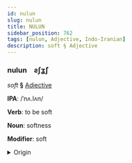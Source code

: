 ```yaml
---
id: nulun
slug: nulun
title: NULUN
sidebar_position: 762
tags: [nulun, Adjective, Indo-Iranian]
description: soft § Adjective
---
```


### nulun&emsp;<span kind="abugida">ƨʃʓ̃ʃ</span>

*soft* **§** [Adjective](../../tags/Adjective)

**IPA**: /ˈnʌ.lʌn/

**Verb**: to be soft

**Noun**: softness

**Modifier**: soft

<details>
    <summary>Origin</summary>
    Hindi नरम naram [n̪ə.ɾə̃m]<br/>
    <em>Indo-Iranian Language Family</em>
</details>